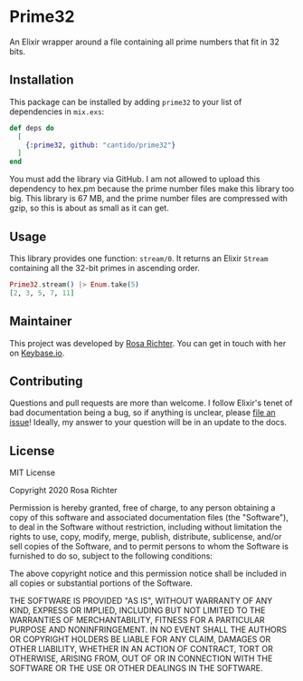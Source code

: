 # Prime32

An Elixir wrapper around a file containing all prime numbers that fit in 32 bits.

## Installation

This package can be installed by adding `prime32` to your list of dependencies in `mix.exs`:

```elixir
def deps do
  [
    {:prime32, github: "cantido/prime32"}
  ]
end
```

You must add the library via GitHub.
I am not allowed to upload this dependency to hex.pm because the prime number files make this library too big.
This library is 67 MB, and the prime number files are compressed with gzip, so this is about as small as it can get.

## Usage

This library provides one function: `stream/0`.
It returns an Elixir `Stream` containing all the 32-bit primes in ascending order.

```elixir
Prime32.stream() |> Enum.take(5)
[2, 3, 5, 7, 11]
```

## Maintainer

This project was developed by [Rosa Richter](https://github.com/Cantido).
You can get in touch with her on [Keybase.io](https://keybase.io/cantido).

## Contributing

Questions and pull requests are more than welcome.
I follow Elixir's tenet of bad documentation being a bug,
so if anything is unclear, please [file an issue](https://github.com/Cantido/prime32/issues/new)!
Ideally, my answer to your question will be in an update to the docs.

## License

MIT License

Copyright 2020 Rosa Richter

Permission is hereby granted, free of charge, to any person obtaining a copy of
this software and associated documentation files (the "Software"), to deal in
the Software without restriction, including without limitation the rights to
use, copy, modify, merge, publish, distribute, sublicense, and/or sell copies
of the Software, and to permit persons to whom the Software is furnished to do
so, subject to the following conditions:

The above copyright notice and this permission notice shall be included in all
copies or substantial portions of the Software.

THE SOFTWARE IS PROVIDED "AS IS", WITHOUT WARRANTY OF ANY KIND, EXPRESS OR
IMPLIED, INCLUDING BUT NOT LIMITED TO THE WARRANTIES OF MERCHANTABILITY,
FITNESS FOR A PARTICULAR PURPOSE AND NONINFRINGEMENT. IN NO EVENT SHALL THE
AUTHORS OR COPYRIGHT HOLDERS BE LIABLE FOR ANY CLAIM, DAMAGES OR OTHER
LIABILITY, WHETHER IN AN ACTION OF CONTRACT, TORT OR OTHERWISE, ARISING FROM,
OUT OF OR IN CONNECTION WITH THE SOFTWARE OR THE USE OR OTHER DEALINGS IN THE
SOFTWARE.
